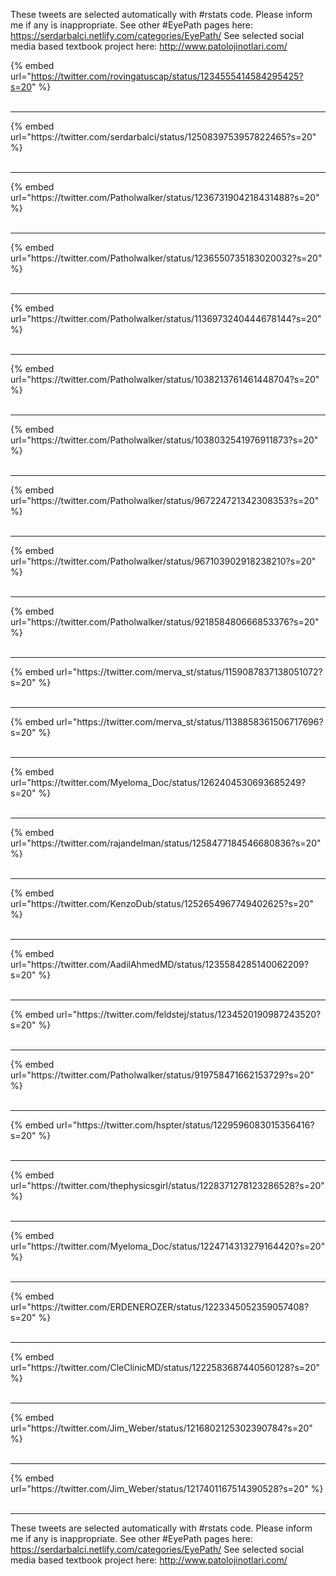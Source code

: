 

These tweets are selected automatically with #rstats code. Please inform me if any is inappropriate.
See other #EyePath pages here: https://serdarbalci.netlify.com/categories/EyePath/ 
See selected social media based textbook project here: http://www.patolojinotlari.com/

{% embed url="https://twitter.com/rovingatuscap/status/1234555414584295425?s=20" %}<br>
<br>
<hr>
{% embed url="https://twitter.com/serdarbalci/status/1250839753957822465?s=20" %}<br>
<br>
<hr>
{% embed url="https://twitter.com/Patholwalker/status/1236731904218431488?s=20" %}<br>
<br>
<hr>
{% embed url="https://twitter.com/Patholwalker/status/1236550735183020032?s=20" %}<br>
<br>
<hr>
{% embed url="https://twitter.com/Patholwalker/status/1136973240444678144?s=20" %}<br>
<br>
<hr>
{% embed url="https://twitter.com/Patholwalker/status/1038213761461448704?s=20" %}<br>
<br>
<hr>
{% embed url="https://twitter.com/Patholwalker/status/1038032541976911873?s=20" %}<br>
<br>
<hr>
{% embed url="https://twitter.com/Patholwalker/status/967224721342308353?s=20" %}<br>
<br>
<hr>
{% embed url="https://twitter.com/Patholwalker/status/967103902918238210?s=20" %}<br>
<br>
<hr>
{% embed url="https://twitter.com/Patholwalker/status/921858480666853376?s=20" %}<br>
<br>
<hr>
{% embed url="https://twitter.com/merva_st/status/1159087837138051072?s=20" %}<br>
<br>
<hr>
{% embed url="https://twitter.com/merva_st/status/1138858361506717696?s=20" %}<br>
<br>
<hr>
{% embed url="https://twitter.com/Myeloma_Doc/status/1262404530693685249?s=20" %}<br>
<br>
<hr>
{% embed url="https://twitter.com/rajandelman/status/1258477184546680836?s=20" %}<br>
<br>
<hr>
{% embed url="https://twitter.com/KenzoDub/status/1252654967749402625?s=20" %}<br>
<br>
<hr>
{% embed url="https://twitter.com/AadilAhmedMD/status/1235584285140062209?s=20" %}<br>
<br>
<hr>
{% embed url="https://twitter.com/feldstej/status/1234520190987243520?s=20" %}<br>
<br>
<hr>
{% embed url="https://twitter.com/Patholwalker/status/919758471662153729?s=20" %}<br>
<br>
<hr>
{% embed url="https://twitter.com/hspter/status/1229596083015356416?s=20" %}<br>
<br>
<hr>
{% embed url="https://twitter.com/thephysicsgirl/status/1228371278123286528?s=20" %}<br>
<br>
<hr>
{% embed url="https://twitter.com/Myeloma_Doc/status/1224714313279164420?s=20" %}<br>
<br>
<hr>
{% embed url="https://twitter.com/ERDENEROZER/status/1223345052359057408?s=20" %}<br>
<br>
<hr>
{% embed url="https://twitter.com/CleClinicMD/status/1222583687440560128?s=20" %}<br>
<br>
<hr>
{% embed url="https://twitter.com/Jim_Weber/status/1216802125302390784?s=20" %}<br>
<br>
<hr>
{% embed url="https://twitter.com/Jim_Weber/status/1217401167514390528?s=20" %}<br>
<br>
<hr>


These tweets are selected automatically with #rstats code. Please inform me if any is inappropriate.
See other #EyePath pages here: https://serdarbalci.netlify.com/categories/EyePath/ 
See selected social media based textbook project here: http://www.patolojinotlari.com/

